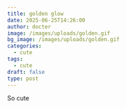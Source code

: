 ```yaml
---
title: golden glow
date: 2025-06-25T14:26:00
author: docter
image: /images/uploads/golden.gif
bg_image: /images/uploads/golden.gif
categories:
  - cute
tags:
  - cute
draft: false
type: post
---
```

So cute
